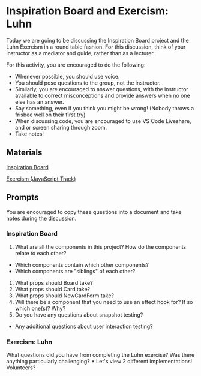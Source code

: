 # Inspiration Board and Exercism: Luhn

Today we are going to be discussing the Inspiration Board project and the Luhn Exercism in a round table fashion. For this discussion, think of your instructor as a mediator and guide, rather than as a lecturer.

For this activity, you are encouraged to do the following:

* Whenever possible, you should use voice.
* You should pose questions to the group, not the instructor.
* Similarly, you are encouraged to answer questions, with the instructor available to correct misconceptions and provide answers when no one else has an answer.
* Say something, even if you think you might be wrong! (Nobody throws a frisbee well on their first try)
* When discussing code, you are encouraged to use VS Code Liveshare, and or screen sharing through zoom.
* Take notes!

## Materials
[Inspiration Board](https://github.com/Ada-C13/inspiration-board)

[Exercism (JavaScript Track)](https://exercism.io/my/tracks/javascript)

## Prompts
You are encouraged to copy these questions into a document and take notes during the discussion.

### Inspiration Board
1. What are all the components in this project? How do the components relate to each other? 
  * Which components contain which other components?
  * Which components are "siblings" of each other?
1. What props should Board take?
1. What props should Card take?
1. What props should NewCardForm take?
1. Will there be a component that you need to use an effect hook for? If so which one(s)? Why?
1. Do you have any questions about snapshot testing? 
  * Any additional questions about user interaction testing?

### Exercism: Luhn
What questions did you have from completing the Luhn exercise? Was there anything particularly challenging? 
    * Let's view 2 different implementations! Volunteers?
